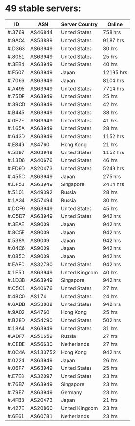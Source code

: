 # 49 stable servers:

| ID | ASN | Server Country | Online |
| ------ | ------ | ------ | ------ |
| #.3769 | AS46844 | United States | 758 hrs |
| #.9AC4 | AS53889 | United States | 9187 hrs |
| #.D363 | AS63949 | United States | 30 hrs |
| #.8051 | AS63949 | United States | 25 hrs |
| #.3EB4 | AS63949 | United States | 40 hrs |
| #.F507 | AS63949 | Japan | 12195 hrs |
| #.7066 | AS63949 | Japan | 8104 hrs |
| #.A495 | AS63949 | United States | 7714 hrs |
| #.75DF | AS63949 | United States | 25 hrs |
| #.39CD | AS63949 | United States | 42 hrs |
| #.B445 | AS63949 | United States | 38 hrs |
| #.0E7E | AS63949 | United States | 41 hrs |
| #.165A | AS63949 | United States | 28 hrs |
| #.643D | AS63949 | United States | 1152 hrs |
| #.E846 | AS4760 | Hong Kong | 21 hrs |
| #.5B97 | AS63949 | United States | 1152 hrs |
| #.13D6 | AS40676 | United States | 46 hrs |
| #.FD9D | AS20473 | United States | 5249 hrs |
| #.455C | AS63949 | Japan | 275 hrs |
| #.DF53 | AS63949 | Singapore | 2414 hrs |
| #.5101 | AS49392 | Russia | 28 hrs |
| #.1A34 | AS57494 | Russia | 30 hrs |
| #.DCF9 | AS63949 | United States | 45 hrs |
| #.C5D7 | AS63949 | United States | 942 hrs |
| #.3EAE | AS9009 | Japan | 942 hrs |
| #.8C5E | AS9009 | Japan | 942 hrs |
| #.538A | AS9009 | Japan | 942 hrs |
| #.04C6 | AS9009 | Japan | 942 hrs |
| #.085C | AS9009 | Japan | 942 hrs |
| #.EAFC | AS32780 | United States | 942 hrs |
| #.1E50 | AS63949 | United Kingdom | 40 hrs |
| #.1D3B | AS63949 | Singapore | 942 hrs |
| #.C5C1 | AS40676 | United States | 27 hrs |
| #.48C0 | AS174 | United States | 24 hrs |
| #.6ADB | AS53889 | United States | 942 hrs |
| #.9A02 | AS4760 | Hong Kong | 25 hrs |
| #.B28D | AS54290 | United States | 502 hrs |
| #.18A4 | AS63949 | United States | 31 hrs |
| #.ADF7 | AS51659 | Russia | 27 hrs |
| #.CEDE | AS56630 | Netherlands | 27 hrs |
| #.0C4A | AS133752 | Hong Kong | 942 hrs |
| #.0224 | AS63949 | Japan | 26 hrs |
| #.06F7 | AS63949 | United States | 25 hrs |
| #.E7E8 | AS32097 | United States | 23 hrs |
| #.76B7 | AS63949 | Singapore | 23 hrs |
| #.79E7 | AS63949 | Germany | 23 hrs |
| #.4FB8 | AS20473 | Japan | 21 hrs |
| #.427E | AS20860 | United Kingdom | 23 hrs |
| #.6E61 | AS60781 | Netherlands | 23 hrs |

